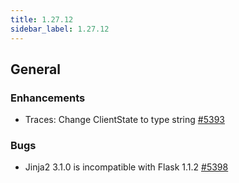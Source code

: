 ```yaml
---
title: 1.27.12
sidebar_label: 1.27.12
---
```


## General

### Enhancements

- Traces: Change ClientState to type string [#5393](https://github.com/rucio/rucio/issues/5393)

### Bugs

- Jinja2 3.1.0 is incompatible with Flask 1.1.2 [#5398](https://github.com/rucio/rucio/issues/5398)